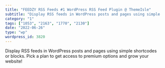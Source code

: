 ```yaml
---
title: "FEEDZY RSS Feeds #1 WordPress RSS Feed Plugin @ ThemeIsle"
subtitle: "Display RSS feeds in WordPress posts and pages using simple shortcodes or blocks. Pick a plan to get..."
category: "1"
tags: ["1053", "2163", "1770", "2130"]
date: "2022-06-26"
type: "wp"
wordpress_id: 3820
---
```

Display RSS feeds in WordPress posts and pages using simple shortcodes or blocks. Pick a plan to get access to premium options and grow your website!